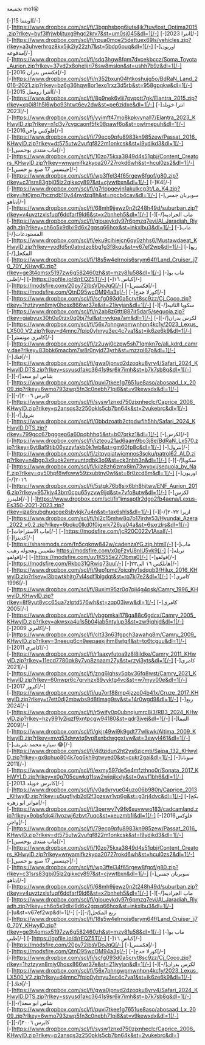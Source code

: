 تجميعة mo1😝


[-]اوبتما 15[/-]
[-]https://www.dropbox.com/scl/fi/3bgphsbpg6iuts4jk7tuv/lost_Optima2015.zip?rlkey=byf3lfrjwbljtuxg9hqc2krv7&st=um0sj045&dl=1[/-]
[-]انترا 2023[/-]
[-]https://www.dropbox.com/scl/fi/rpua0moe25dettuex69ls/vehicles.zip?rlkey=a3uhverhrqz8kx5jk2iy22zh7&st=5bdp6ouq&dl=1[/-]
[-]اوريون مدفوعه[/-]
[-]https://www.dropbox.com/scl/fi/sdq3hgw8fqm7dvcekbccz/Soma_Toyota_Aurion.zip?rlkey=37vd2x8ohelijri76sw8mslon&st=ushh7b9z&dl=1[/-]
[-]فكسس بدران 2016[/-]
[-]https://www.dropbox.com/scl/fi/n352bxun04htkoshujg5o/BdRaN_Land_2016-2021.zip?rlkey=bz6g36hqw8or1exo1rxz3d5rb&st=958gpqkw&dl=1[/-]
[-]انترا زومفل 2015[/-]
[-]https://www.dropbox.com/scl/fi/8p9nek6vlii7pvpptt7gk/Elantra_2015.zip?rlkey=xp0i81h5l6wbo93htwt6ev2dw&st=pe6zidxe&dl=1[/-]
[-]انترا خويلد 2023[/-]
[-]https://www.dropbox.com/scl/fi/yyimft47mo8kpkvynall7/Elantra_2023_KHwylD.zip?rlkey=n1d3y7cvgcaonf5fk08pawf6o&st=owtmepuh&dl=1[/-]
[-]2016فلوكس واجن[/-]
[-]https://www.dropbox.com/scl/fi/79ecp9pfu8983kn985zew/Passat_2016_KHwylD.zip?rlkey=dt575utw2vufqf822m1onkcsk&st=l9ydikd3&dl=1[/-]
[-]ماب منتدى بوحسين[/-]
[-]https://www.dropbox.com/scl/fi/10zo75kxa3849d4s51qbj/Content_Creators_KHwylD.zip?rlkey=wnyamifkzkyoa20727rokd6wh&st=hcul0zs2&dl=1[/-]
[-]جينسس 17 صنع بو حسين[/-]
[-]https://www.dropbox.com/scl/fi/wp3ffel34f65rgew8fgof/g80.zip?rlkey=c31srs83gbj05lz2qikxcy897&st=cjvwtbxn&dl=1[/-]
[-]K4[/-]
[-]https://www.dropbox.com/scl/fi/g7rlopgevjn1akulkcg3t/La_K4.zip?rlkey=ht0jmg7hczndb10y44nvdzq8h&st=npcb4cav&dl=1[/-]
[-]سوبربان جمس ٫تاهو[/-]
[-]https://www.dropbox.com/scl/fi/68mh9jjewz0n2t248h49d/suburban.zip?rlkey=v4uvztzxlsfuqf6ddfarf9ld6&st=x2bnheh5&dl=1[/-]
[-]ماب الجراديه[/-]
[-]‏https://www.dropbox.com/scl/fi/gioueykdy97r6pmzq7evi/Al_Jaradiah_Riyadh.zip?rlkey=ch6o5x9dlxi9d6x2gqsq66hox&st=inkxlbu3&dl=1[/-]
[-]ماب المستودعات[/-]
[-]‏https://www.dropbox.com/scl/fi/eku9cihiejcn6qy0zhhs6/Mustawdaeat_KHwylD.zip?rlkey=yodfd5n0atndzo8bg1g3f8kqu&st=v67ef2wp&dl=1[/-]
[-]ربع المكحل[/-]
[-]‏https://www.dropbox.com/scl/fi/18s5w4elrnois6srym64f/Land_Cruiser_j70_70Y_KHwylD.zip?rlkey=ge3t4omsx5197zw6g582460zh&st=mzv81u58&dl=1[/-]
[-]ماب بو ظبي[/-]
[-]https://gofile.io/d/rEQZ5T[/-]
[-]كباس ١٦[/-]
[-]https://modsfire.com/20py72ibsVDoJqQ[/-]
[-]فكسس[/-]
[-]https://modsfire.com/QtnD95wcOM94a3s[/-]
[-]كورلا جدخ[/-]
[-]https://www.dropbox.com/scl/fi/scfg093d0a5crvt8sc9zz/Cj_Coco.zip?rlkey=1hztzyvn8mjy0hosx866wr37e&st=21ivyjan&dl=1[/-]
[-]سكويا الثانيه[/-]
[-]‏https://www.dropbox.com/scl/fi/n2ab8z6tttl887ir5dar5/sequoia.zip?rlkey=giabyux30h0u0rzx0q0bj7ful&st=vvkpa7am&dl=1[/-]
[-]لكزس بدران[/-]
[-]‏https://www.dropbox.com/scl/fi/56x7phngwpmwnhpn4kc1y/2023_Lexus_LX500_V2.zip?rlkey=d4mnc7fpio0yhnyu3ec4c7va1&st=ik6ze6k9&dl=1[/-]
[-]كامري مونستر[/-]
[-]https://www.dropbox.com/scl/fi/z2uwj0czpw5sh71qmkn7e/ali_kdrd_camry.dae?rlkey=83bbk6macbm7w8r0nyjd73yrh&st=mzzpl67p&dl=1[/-]
[-]فتك[/-]
[-]https://www.dropbox.com/scl/fi/gwa0jpnvd2dzoqku8yrv4/Safari_2024_KHwylD.DTS.zip?rlkey=ssyusd1akc3641s9sr6ir7imh&st=b7k7sb8q&dl=1[/-]
[-]شاص ابو سعد[/-]
[-]‏https://www.dropbox.com/scl/fi/puvi7tkee1g7651ue8aso/abosaad_Lx_2009.zip?rlkey=6wmo793zwp5fn3c0nebh71pi8&st=v9kewxdx&dl=1[/-]
[-]كابرس ٢٠٠٦[/-]
[-]‏https://www.dropbox.com/scl/fi/sysw1znxd750zjxnheclc/Caprice_2006_KHwylD.zip?rlkey=p2ansqs3z250pkls5cb7bn64k&st=2vukebrc&dl=1[/-]
[-]بترول[/-]
[-]‏https://www.dropbox.com/scl/fi/0bbdzoatb2ctpdwfih5hh/Safari_2024_KHwylD.DTS.zip?rlkey=799gcc67bgggep6a60pqbhhq5&st=b07qrkz1&dl=1[/-]
[-]لكزس[/-]
[-]https://www.dropbox.com/scl/fi/izteou21ad6aam9bo3j8e/BdRaN_Lx570.zip?rlkey=6yt8af9tjb06yzzyfakb0k1wb&st=gm60fp8c&dl=1[/-]
[-]بترول[/-]
[-]https://www.dropbox.com/scl/fi/zitpypiatwicmnos3scku/patrol62_ALD.zip?rlkey=n4bgp3x9uok2emvuntqdbk3o9&st=ck3nbb3n&dl=1[/-]
[-]سكويا[/-]
[-]‏https://www.dropbox.com/scl/fi/kilz8zh6zmx8im73wyoxj/sequoia_by_NaF.zip?rlkey=qv50hpf8wfoww59zxubtny0wl&st=8r0zcd8m&dl=1[/-]
[-]اوريون ٢٠١٦[/-]
[-]‏https://www.dropbox.com/scl/fi/5stgk76b8six6bh8hjtwv/ENF_Aurion_2016.zip?rlkey=957kjv43brr0cpu65yzvw9ijd&st=7vfo8utw&dl=1[/-]
[-]لكزس قليدرز[/-]
[-]https://www.dropbox.com/scl/fi/1jmsaptlr2dgo2fb4aena/Lexus-Es350-2021-2023.zip?rlkey=jza6nubghugcge8sbykjk7u4n&st=tax6shls&dl=1[/-]
[-]ازيرا ٢٠٢٢[/-]
[-]‏https://www.dropbox.com/scl/fi/hl2c15mhw8q7o17jrdw53/Hyundai_Azera_2022_v0.2.zip?rlkey=6bokc0lkd0f0igxrk726ya04a&st=6sxrzlrs&dl=1[/-]
[-]ماب الاستراحات[/-]
[-]https://modsfire.com/jcR20C022v1Asal[/-]
[-]كدينزا[/-]
[-]https://sharemods.com/fn5cgknw842w/cadenzaYG.zip.html[/-]
[-]ماب تطعيس وهجوله رهيب https://modsfire.com/x0pFzyU8nlU5vk9[/-]
[-]تريله فولفو[/-]
[-]https://modsfire.com/uv1KS5Se27Obma0[/-]
[-]فولفو[/-]
[-]https://modsfire.com/Rkbo31QRwiq73uu[/-]
[-]هايلكس ١٦ الى٢٣[/-]
[-]https://www.dropbox.com/scl/fi/9ep1pmc7oicqhy1sdqgb3/Hilux_2016_KHwylD.zip?rlkey=l3bpwtkhjtg7vl4sdf1blgdqt&st=rq7kj7e2&dl=1[/-]
[-]كامري 1996[/-]
[-]https://www.dropbox.com/scl/fi/8uxim95zr0q7pji4g4psk/Camry_1996_KHwylD_KHwylD.zip?rlkey=8f9yut8vcc65ua7zlptd576wh&st=zqp03iww&dl=1[/-]
[-]كامري 2005[/-]
[-]https://www.dropbox.com/scl/fi/ybgpmkai178ga88c6gdcx/Camry_2005_KHwylD.zip?rlkey=akwsxa4u1s5b04jab5ntylup3&st=zw9jqhjd&dl=1[/-]
[-]كامري 2009[/-]
[-]https://www.dropbox.com/scl/fi/clt33n63fgpch3awahq8m/Camry_2009_KHwylD.zip?rlkey=3neeug6cn9eepaexjihm8wtg4&st=to6tcguu&dl=1[/-]
[-]كامري 2011[/-]
[-]https://www.dropbox.com/scl/fi/r1aaxyfutoa9z8l8ildke/Camry_2011_KHwylD.zip?rlkey=11ecd7780qk8y7vp8znaam27y&st=rzyi3yts&dl=1[/-]
[-]كامري 2021[/-]
[-]https://www.dropbox.com/scl/fi/znq6lqhsv5qbv36fq8wst/Camry_2021_KHwylD.zip?rlkey=60nwpr6c7grvhzx89yyktg4vc&st=w7myv00e&dl=1[/-]
[-]كروز 2017[/-]
[-]https://www.dropbox.com/scl/fi/uu7orf88mp4jzzo04b41x/Cruze_2017_KHwylD.zip?rlkey=t7ett0dj2mbwbs9d8tlmag9sv&st=14r0wgd9&dl=1[/-]
[-]ربع 2024[/-]
[-]https://www.dropbox.com/scl/fi/r5wify0p0ubnqjumrc8i3/RB3_2024_KHwylD.zip?rlkey=hzy991y2iqzf9xntpcgw94180&st=qdr3jvej&dl=1[/-]
[-]التيما 2009[/-]
[-]https://www.dropbox.com/scl/fi/gkjr49wi9k9gdt77wlkwk/Altima_2009_KHwylD.zip?rlkey=mvq53dwwtq9vp8xnbdwggxtvw&st=3ewyl461&dl=1[/-]
[-]سياره محمد شريف 😂[/-]
[-]‎‏https://www.dropbox.com/scl/fi/4j9zidun2ht2ys6zjcmti/Saipa_132_KHwylD.zip?rlkey=gx8phuo804k7oq6kh9gtwyed0&st=cukr2gai&dl=1[/-]
[-]سوناتا 2011[/-]
[-]https://www.dropbox.com/scl/fi/exmy597de5e4mfzthno0r/Sonata_2017_KHWYLD.zip?rlkey=x0g705cuwkg11sw2wiqjikxly&st=0wvf1bh6&dl=1[/-]
[-]كابرس خويلد 2013[/-]
[-]https://www.dropbox.com/scl/fi/v0adyryue04uzo06b980n/Caprice_2013_KHwylD.zip?rlkey=u5ugflyib2dl2f3pzswr1vp6g&st=g3rj4dvc&dl=1[/-]
[-]بكج مواتر ابو زهره[/-]
[-]https://www.dropbox.com/scl/fi/3perwy7y9fk6suvwwo183/cadcamland.zip?rlkey=9obsfck4ii1vozwj6zbvt7uqc&st=xeuzmb1l&dl=1[/-]
[-]2016فلوكس واجن[/-]
[-]https://www.dropbox.com/scl/fi/79ecp9pfu8983kn985zew/Passat_2016_KHwylD.zip?rlkey=dt575utw2vufqf822m1onkcsk&st=l9ydikd3&dl=1[/-]
[-]ماب منتدى بوحسين[/-]
[-]https://www.dropbox.com/scl/fi/10zo75kxa3849d4s51qbj/Content_Creators_KHwylD.zip?rlkey=wnyamifkzkyoa20727rokd6wh&st=hcul0zs2&dl=1[/-]
[-]جينسس 17 صنع بو حسين[/-]
[-]https://www.dropbox.com/scl/fi/wp3ffel34f65rgew8fgof/g80.zip?rlkey=c31srs83gbj05lz2qikxcy897&st=cjvwtbxn&dl=1[/-]
[-]سوبربان جمس ٫تاهو[/-]
[-]https://www.dropbox.com/scl/fi/68mh9jjewz0n2t248h49d/suburban.zip?rlkey=v4uvztzxlsfuqf6ddfarf9ld6&st=x2bnheh5&dl=1[/-]
[-]ماب الجراديه[/-]
[-]‏https://www.dropbox.com/scl/fi/gioueykdy97r6pmzq7evi/Al_Jaradiah_Riyadh.zip?rlkey=ch6o5x9dlxi9d6x2gqsq66hox&st=inkxlbu3&dl=1[/-]
[-]u&st=v67ef2wp&dl=1[/-]
[-]ربع المكحل[/-]
[-]‏https://www.dropbox.com/scl/fi/18s5w4elrnois6srym64f/Land_Cruiser_j70_70Y_KHwylD.zip?rlkey=ge3t4omsx5197zw6g582460zh&st=mzv81u58&dl=1[/-]
[-]ماب بو ظبي[/-]
[-]https://gofile.io/d/rEQZ5T[/-]
[-]كباس ١٦[/-]
[-]https://modsfire.com/20py72ibsVDoJqQ[/-]
[-]فكسس[/-]
[-]https://modsfire.com/QtnD95wcOM94a3s[/-]
[-]كورلا جدخ[/-]
[-]https://www.dropbox.com/scl/fi/scfg093d0a5crvt8sc9zz/Cj_Coco.zip?rlkey=1hztzyvn8mjy0hosx866wr37e&st=21ivyjan&dl=1[/-]
[-]لكزس بدران[/-]
[-]‏https://www.dropbox.com/scl/fi/56x7phngwpmwnhpn4kc1y/2023_Lexus_LX500_V2.zip?rlkey=d4mnc7fpio0yhnyu3ec4c7va1&st=ik6ze6k9&dl=1[/-]
[-]فتك[/-]
[-]https://www.dropbox.com/scl/fi/gwa0jpnvd2dzoqku8yrv4/Safari_2024_KHwylD.DTS.zip?rlkey=ssyusd1akc3641s9sr6ir7imh&st=b7k7sb8q&dl=1[/-]
[-]شاص ابو سعد[/-]
[-]‏https://www.dropbox.com/scl/fi/puvi7tkee1g7651ue8aso/abosaad_Lx_2009.zip?rlkey=6wmo793zwp5fn3c0nebh71pi8&st=v9kewxdx&dl=1[/-]
[-]كابرس ٢٠٠٦[/-]
[-]‏https://www.dropbox.com/scl/fi/sysw1znxd750zjxnheclc/Caprice_2006_KHwylD.zip?rlkey=p2ansqs3z250pkls5cb7bn64k&st=2vukebrc&dl=1
